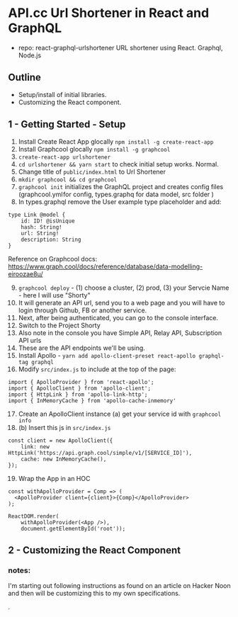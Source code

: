 # API.cc Url Shortener in React and GraphQL

* repo: react-graphql-urlshortener
URL shortener using React. Graphql, Node.js


## Outline

* Setup/install of initial libraries.
* Customizing the React component.


## 1 - Getting Started - Setup

1. Install Create React App glocally `npm install -g create-react-app`
2. Install Graphcool glocally `npm install -g graphcool`
3. `create-react-app urlshortener` 
4. `cd urlshortener && yarn start` to check initial setup works. Normal.
5. Change title of `public/index.html` to Url Shortener
6. `mkdir graphcool && cd graphcool`
7. `graphcool init` initializes the GraphQL project and creates config files (graphcool.yml for config, types.graphq for data model, src folder )
8. In types.graphql remove the User example type placeholder and add:
```
type Link @model {
    id: ID! @isUnique
    hash: String!
    url: String!
    description: String
}

```
Reference on Graphcool docs: https://www.graph.cool/docs/reference/database/data-modelling-eiroozae8u/

9. `graphcool deploy` - (1) choose a cluster, (2) prod, (3) your Servcie Name - here I will use "Shorty"
10. It will generate an API url, send you to a web page and you will have to login through Github, FB or another service.
11. Next, after being authenticated, you can go to the console interface.
12. Switch to the Project Shorty
13. Also note in the console you have Simple API, Relay API, Subscription API urls
14. These are the API endpoints we'll be using.
15. Install Apollo - `yarn add apollo-client-preset react-apollo graphql-tag graphql`
16. Modify `src/index.js` to include at the top of the page:
```
import { ApolloProvider } from 'react-apollo';
import { ApolloClient } from 'apollo-client';
import { HttpLink } from 'apollo-link-http';
import { InMemoryCache } from 'apollo-cache-inmemory'
```
17. Create an ApolloClient instance (a) get your service id with `graphcool info` 
18. (b) Insert this js in `src/index.js`
```
const client = new ApolloClient({
    link: new HttpLink('https://api.graph.cool/simple/v1/[SERVICE_ID]'),
    cache: new InMemoryCache(),
});
```
19. Wrap the App in an HOC
```
const withApolloProvider = Comp => (
  <ApolloProvider client={client}>{Comp}</ApolloProvider>
);

ReactDOM.render(
    withApolloProvider(<App />),
    document.getElementById('root'));
```

## 2 - Customizing the React Component









### notes:

I'm starting out following instructions as found on an article on Hacker Noon and then will be customizing this to my own specifications.

.
